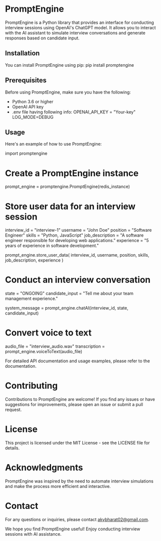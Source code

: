 # PromptEngine

PromptEngine is a Python library that provides an interface for conducting interview sessions using OpenAI's ChatGPT model. It allows you to interact with the AI assistant to simulate interview conversations and generate responses based on candidate input.

## Installation

You can install PromptEngine using pip:
pip install promptengine


## Prerequisites

Before using PromptEngine, make sure you have the following:

- Python 3.6 or higher
- OpenAI API key
- .env file having following info:
  OPENAI_API_KEY = "Your-key"
  LOG_MODE=DEBUG

## Usage

Here's an example of how to use PromptEngine:

import promptengine

# Create a PromptEngine instance
prompt_engine = promptengine.PromptEngine(redis_instance)

# Store user data for an interview session
interview_id = "interview-1"
username = "John Doe"
position = "Software Engineer"
skills = "Python, JavaScript"
job_description = "A software engineer responsible for developing web applications."
experience = "5 years of experience in software development."

prompt_engine.store_user_data(
    interview_id,
    username,
    position,
    skills,
    job_description,
    experience
)

# Conduct an interview conversation
state = "ONGOING"
candidate_input = "Tell me about your team management experience."

system_message = prompt_engine.chatAI(interview_id, state, candidate_input)

# Convert voice to text
audio_file = "interview_audio.wav"
transcription = prompt_engine.voiceToText(audio_file)

For detailed API documentation and usage examples, please refer to the documentation.

# Contributing
Contributions to PromptEngine are welcome! If you find any issues or have suggestions for improvements, please open an issue or submit a pull request.

# License
This project is licensed under the MIT License - see the LICENSE file for details.

# Acknowledgments
PromptEngine was inspired by the need to automate interview simulations and make the process more efficient and interactive.

# Contact
For any questions or inquiries, please contact akybharat02@gmail.com.

We hope you find PromptEngine useful! Enjoy conducting interview sessions with AI assistance.